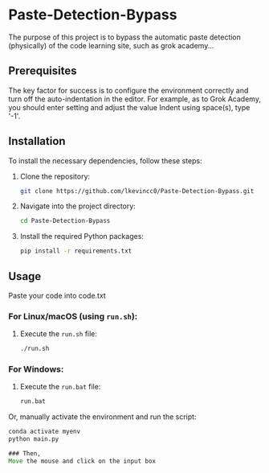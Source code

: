 # Paste-Detection-Bypass

The purpose of this project is to bypass the automatic paste detection (physically) of the code learning site, such as grok academy...

## Prerequisites
The key factor for success is to configure the environment correctly and turn off the auto-indentation in the editor.
For example, as to Grok Academy, you should enter setting and adjust the value Indent using space(s), type '-1'.

## Installation

To install the necessary dependencies, follow these steps:

1. Clone the repository:

    ```bash
    git clone https://github.com/lkevincc0/Paste-Detection-Bypass.git
    ```

2. Navigate into the project directory:

    ```bash
    cd Paste-Detection-Bypass
    ```

3. Install the required Python packages:

    ```bash
    pip install -r requirements.txt
    ```

## Usage
Paste your code into code.txt
### For Linux/macOS (using `run.sh`):
1. Execute the `run.sh` file:

    ```bash
    ./run.sh
    ```

### For Windows:
1. Execute the `run.bat` file:

    ```cmd
    run.bat
    ```

Or, manually activate the environment and run the script:

```cmd
conda activate myenv
python main.py

### Then,
Move the mouse and click on the input box


